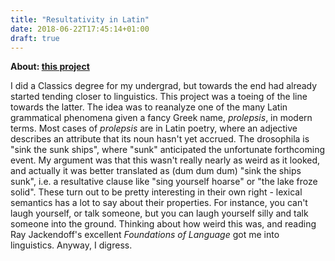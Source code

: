 ```yaml
---
title: "Resultativity in Latin"
date: 2018-06-22T17:45:14+01:00
draft: true
---
```


**About: [this project](docs/resultatives.pdf)**

I did a Classics degree for my undergrad, but towards the end had already started tending closer to linguistics. This project was a toeing of the line towards the latter. The idea was to reanalyze one of the many Latin grammatical phenomena given a fancy Greek name, *prolepsis*, in modern terms. Most cases of *prolepsis* are in Latin poetry, where an adjective describes an attribute that its noun hasn't yet accrued. The drosophila is "sink the sunk ships", where "sunk" anticipated the unfortunate forthcoming event. My argument was that this wasn't really nearly as weird as it looked, and actually it was better translated as (dum dum dum) "sink the ships sunk", i.e. a resultative clause like "sing yourself hoarse" or "the lake froze solid". These turn out to be pretty interesting in their own right - lexical semantics has a lot to say about their properties. For instance, you can't laugh yourself, or talk someone, but you can laugh yourself silly and talk someone into the ground. Thinking about how weird this was, and reading Ray Jackendoff's excellent *Foundations of Language* got me into linguistics. Anyway, I digress.
